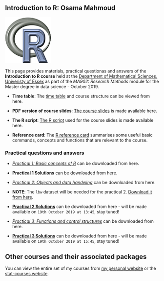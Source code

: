 
<!-- README.md is generated from README.Rmd. Please edit that file -->
Introduction to R: Osama Mahmoud
--------------------------------

<img src="https://raw.githubusercontent.com/statcourses/Intro-R/master/Images/R.png" width = 150 height = 150>

This page provides materials, practical questionas and answers of the **Introduction to R course** held at the <a href="https://www.essex.ac.uk/departments/mathematical-sciences" target="_blank">Department of Mathematical Sciences, Univeristy of Essex</a> as part of the *MA902: Research Methods* module for the Master degree in data science - October 2019.

-   **Time table**: The [time table](https://raw.githubusercontent.com/statcourses/Intro-R/master/Time_table.pdf) and course structure can be viewed from here.

-   **PDF version of course slides**: [The course slides](https://raw.githubusercontent.com/statcourses/Intro-R/master/slides.pdf) is made available here.

-   **The R script**: [The R script](https://raw.githubusercontent.com/statcourses/Intro-R/master/Rscript.R) used for the course slides is made available here.

-   **Reference card**: The [R reference card](https://raw.githubusercontent.com/statcourses/Intro-R/master/Refcard.pdf) summarises some useful basic commands, concepts and functions that are relevant to the course.

### Practical questions and answers

-   [*Practical 1: Basic concepts of R*](https://raw.githubusercontent.com/statcourses/Intro-R/master/Practical_1/Practical_Intro-1.pdf) can be downloaded from here.

-   [**Practical 1 Solutions**](https://raw.githubusercontent.com/statcourses/Intro-R/master/Practical_1/Solution_Intro-1.pdf) can be downloaded from here.

-   [*Practical 2: Objects and data handeling*](https://raw.githubusercontent.com/statcourses/Intro-R/master/Practical_2/Practical_Intro-2.pdf) can be downloaded from here.

-   **NOTE**: The `lbw` dataset will be needed for the practical 2. [Download it from here](https://raw.githubusercontent.com/statcourses/Intro-R/master/Practical_2/lbw.csv).

-   [**Practical 2 Solutions**](https://raw.githubusercontent.com/statcourses/Intro-R/master/Practical_2/Solution_Intro-2.pdf) can be downloaded from here - will be made available on `19th October 2019 at 13:45`, stay tuned!

-   [*Practical 3: Functions and control structures*](https://raw.githubusercontent.com/statcourses/Intro-R/master/Practical_3/Practical_Intro-3.pdf) can be downloaded from here.

-   [**Practical 3 Solutions**](https://raw.githubusercontent.com/statcourses/Intro-R/master/Practical_2/Solution_Intro-3.pdf) can be downloaded from here - will be made available on `19th October 2019 at 15:45`, stay tuned!

Other courses and their associated packages
-------------------------------------------

You can view the entire set of my courses from [my personal website](http://osmahmoud.com/R-courses/) or the [stat-courses website](https://statcourses.github.io/).

